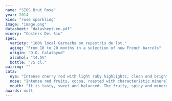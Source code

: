 ```yaml
---
name: "SIOS Brut Rose"
year: 2014
kind: "rose sparkling"
image: "image.png"
datasheet: "datasheet-en.pdf"
winery: "Costers Del Sio"
spec:
  variety: "100% local Garnacha on rupestris de lot."
  aging: "From 18 to 20 months in a selection of new French barrels"
  origin: "D.O. Calatayud"
  alcohol: "14.5%"
  bottle: "75 cl."
pairing: ""
cata:
  eye: "Intense cherry red with light ruby highlights, clean and bright."
  nose: "Intense red fruits, cocoa, roasted with characteristic mineral background."
  mouth: "It is tasty, sweet and balanced. The fruity, spicy and mineral nuances typical of terroirs melt, giving it great elegance."
awards: null
---
```

